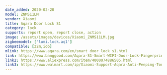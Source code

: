 ```yaml
---
date_added: 2020-02-20
model: ZNMS11LM
vendor: Xiaomi
title: Aqara Door Lock S1
category: lock
supports: report open, report close, action
image: /assets/images/devices/Xiaomi_ZNMS11LM.jpg
zigbeemodel: ['lumi.lock.aq1']
compatible: [z2m,iob]
mlink: https://www.aqara.com/en/smart_door_lock_s1.html
link: https://www.banggood.com/Aqara-S1-Smart-WIFI-Door-Lock-Fingerprint-Password-Unlock-p-1212775.html
link2: https://www.aliexpress.com/item/4000074886505.html
link3: https://www.walmart.com/ip/Xiaomi-Support-Aqara-Anti-Peeping-Touch-Security-Design-Function-Home-Password-ZigBee-Fingerprint-ZNMS11LM-Connection-For-IOS-Smart-Door-Lock-Android/367838357
---
```

